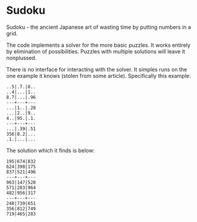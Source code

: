 # Sudoku
Sudoku - the ancient Japanese art of wasting time by putting numbers in a grid.

The code implements a solver for the more basic puzzles. It works entirely by elimination of possibilities. 
Puzzles with multiple solutions will leave it nonplussed.

There is no interface for interacting with the solver. It simples runs on the one example it knows (stolen from some article).
Specifically this example:
```
..5|.7.|8..
..4|...|1..
8.7|...|.96
---+---+---
...|1..|.28
...|2..|9..
4..|95.|.1.
---+---+---
...|.39|.51
356|8.2|...
.1.|...|...
```
The solution which it finds is below:
```
195|674|832
624|398|175
837|521|496
---+---+---
963|147|528
571|283|964
482|956|317
---+---+---
248|739|651
356|812|749
719|465|283
```
